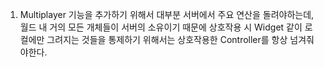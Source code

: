 1. Multiplayer 기능을 추가하기 위해서 대부분 서버에서 주요 연산을 돌려야하는데, 월드 내 거의 모든 개체들이 서버의 소유이기 때문에 상호작용 시 Widget 같이 로컬에만 그려지는 것들을 통제하기 위해서는 상호작용한 Controller를 항상 넘겨줘야한다.
